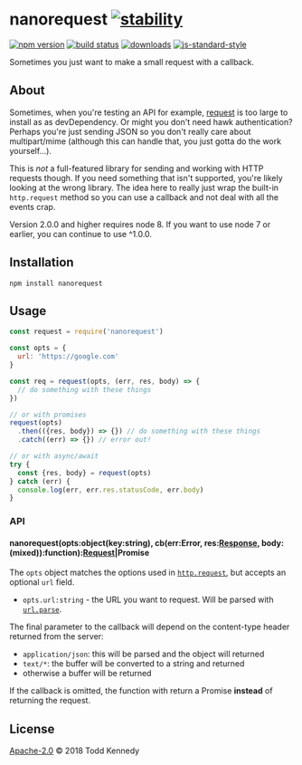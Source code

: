 # nanorequest [![stability][0]][1]

[![npm version][2]][3] [![build status][4]][5]
[![downloads][8]][9] [![js-standard-style][10]][11]

Sometimes you just want to make a small request with a callback.

[0]: https://img.shields.io/badge/stability-stable-brightgreen.svg?style=flat-square
[1]: https://nodejs.org/api/documentation.html#documentation_stability_index
[2]: https://img.shields.io/npm/v/nanorequest.svg?style=flat-square
[3]: https://npmjs.org/package/nanorequest
[4]: https://img.shields.io/travis/toddself/nanorequest/master.svg?style=flat-square
[5]: https://travis-ci.org/toddself/nanorequest
[8]: http://img.shields.io/npm/dm/nanorequest.svg?style=flat-square
[9]: https://npmjs.org/package/nanorequest
[10]: https://img.shields.io/badge/code%20style-standard-brightgreen.svg?style=flat-square
[11]: https://github.com/feross/standard

## About

Sometimes, when you're testing an API for example, [request](https://github.com/request/request)
is too large to install as as devDependency. Or might you don't need hawk
authentication? Perhaps you're just sending JSON so you don't really care about
multipart/mime (although this can handle that, you just gotta do the work
yourself...).

This is *not* a full-featured library for sending and working with HTTP requests
though. If you need something that isn't supported, you're likely looking at the
wrong library. The idea here to really just wrap the built-in `http.request`
method so you can use a callback and not deal with all the events crap.

Version 2.0.0 and higher requires node 8. If you want to use node 7 or earlier,
you can continue to use ^1.0.0.

## Installation

```
npm install nanorequest
```

## Usage

```js
const request = require('nanorequest')

const opts = {
  url: 'https://google.com'
}

const req = request(opts, (err, res, body) => {
  // do something with these things
})

// or with promises
request(opts)
  .then(({res, body}) => {}) // do something with these things
  .catch((err) => {}) // error out!

// or with async/await
try {
  const {res, body} = request(opts)
} catch (err) {
  console.log(err, err.res.statusCode, err.body)
}
```

### API

#### nanorequest(opts:object(key:string), cb(err:Error, res:[Response](https://nodejs.org/api/http.html#http_class_http_serverresponse), body:(mixed)):function):[Request](https://nodejs.org/api/http.html#http_class_http_clientrequest)|Promise

The `opts` object matches the options used in [`http.request`](https://nodejs.org/api/http.html#http_http_request_options_callback), but accepts an optional `url` field.

* `opts.url:string` - the URL you want to request. Will be parsed with [`url.parse`](https://nodejs.org/api/url.html#url_url_parse_urlstring_parsequerystring_slashesdenotehost).

The final parameter to the callback will depend on the content-type header
returned from the server:

* `application/json`: this will be parsed and the object will returned
* `text/*`: the buffer will be converted to a string and returned
* otherwise a buffer will be returned

If the callback is omitted, the function with return a Promise **instead** of
returning the request.

## License

[Apache-2.0](LICENSE) © 2018 Todd Kennedy
